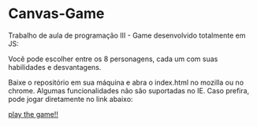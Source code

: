 # Canvas-Game
Trabalho de aula de programação III - Game desenvolvido totalmente em JS:

Você pode escolher entre os 8 personagens, cada um com suas habilidades e desvantagens.

Baixe o repositório em sua máquina e abra o index.html no mozilla ou no chrome. Algumas funcionalidades não são suportadas no IE. Caso prefira, pode jogar diretamente no link abaixo:

[play the game!!](https://andersonmerten.github.io/Canvas-Game/Jogo/index.html)

